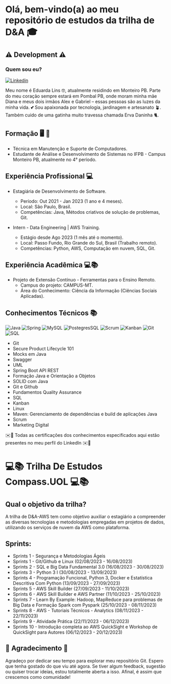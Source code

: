 # Olá, bem-vindo(a) ao meu repositório de estudos da trilha de D&A 🎓

## ⚠️ Development ⚠️

### Quem sou eu?

[![Linkedin](https://img.shields.io/badge/LinkedIn-0077B5?style=for-the-badge&logo=linkedin&logoColor=white)](https://www.linkedin.com/in/eduarda-lins-118540176/)

Meu nome é Eduarda Lins 🤓, atualmente residindo em Monteiro PB. Parte do meu coração sempre estará em Pombal PB, onde moram minha mãe Diana e meus dois irmãos Alex e Gabriel – essas pessoas são as luzes da minha vida. 💕
Sou apaixonada por tecnologia, jardinagem e artesanato 🪴. Também cuido de uma gatinha muito travessa chamada Erva Daninha 🐈.

## Formação 🖥️ 🔧

- Técnica em Manutenção e Suporte de Computadores.
- Estudante de Análise e Desenvolvimento de Sistemas no IFPB - Campus Monteiro PB, atualmente no 4° período.

## Experiência Profissional 💻

- Estagiária de Desenvolvimento de Software.
  - Período: Out 2021 - Jan 2023 (1 ano e 4 meses).
  - Local: São Paulo, Brasil.
  - Competências: Java, Métodos criativos de solução de problemas, Git.

- Intern - Data Engineering | AWS Training.
  - Estágio desde Ago 2023 (1 mês até o momento).
  - Local: Passo Fundo, Rio Grande do Sul, Brasil (Trabalho remoto).
  - Competências: Python, AWS, Computação em nuvem, SQL, Git.

## Experiência Acadêmica 💻📚

- Projeto de Extensão Contínuo - Ferramentas para o Ensino Remoto.
  - Campus do projeto: CAMPUS-MT.
  - Área do Conhecimento: Ciência da Informação (Ciências Sociais Aplicadas).

## Conhecimentos Técnicos 📚

![Java](https://img.shields.io/badge/Java-ED8B00?style=for-the-badge&logo=java&logoColor=white)
![Spring](https://img.shields.io/badge/Spring-6DB33F?style=for-the-badge&logo=spring&logoColor=white)
![MySQL](https://img.shields.io/badge/MySQL-00000F?style=for-the-badge&logo=mysql&logoColor=white)
![PostegresSQL](https://img.shields.io/badge/PostgreSQL-316192?style=for-the-badge&logo=postgresql&logoColor=white)
![Scrum](https://img.shields.io/badge/Scrum-6C2092?style=for-the-badge&logo=scrum&logoColor=white)
![Kanban](https://img.shields.io/badge/Kanban-008080?style=for-the-badge)
![Git](https://img.shields.io/badge/Git-F05032?style=for-the-badge&logo=git&logoColor=white)
![SQL](https://img.shields.io/badge/SQL-003B57?style=for-the-badge&logo=amazon-dynamodb&logoColor=white)

- Git
- Secure Product Lifecycle 101
- Mocks em Java
- Swagger
- UML
- Spring Boot API REST
- Formação Java e Orientação a Objetos
- SOLID com Java
- Git e Github
- Fundamentos Quality Assurance
- SQL
- Kanban
- Linux
- Maven: Gerenciamento de dependências e build de aplicações Java
- Scrum
- Marketing Digital

✉️📄 Todas as certificações dos conhecimentos especificados aqui estão presentes no meu perfil do LinkedIn ✉️📄

# 💻📚 Trilha De Estudos Compass.UOL 💻📚

## Qual o objetivo da trilha?

A trilha de D&A-AWS tem como objetivo auxiliar o estagiário a compreender as diversas tecnologias e metodologias empregadas em projetos de dados, utilizando os serviços de nuvem da AWS como plataforma.

## Sprints:

- Sprints 1 - Segurança e Metodologias Ágeis
- Sprints 1 - Git/Github e Linux (02/08/2023 - 16/08/2023)
- Sprints 2 - SQL e Big Data Fundamental 3.0 (16/08/2023 - 30/08/2023)
- Sprints 3 - Python 3 I (30/08/2023 - 13/09/2023)
- Sprints 4 - Programação Funcional, Python 3, Docker e Estatística Descritiva Com Python (13/09/2023 - 27/09/2023)
- Sprints 5 - AWS Skill Builder (27/09/2023 - 11/10/2023)
- Sprints 6 - AWS Skill Builder e AWS Partner (11/10/2023 - 25/10/2023)
- Sprints 7 - Learn By Example: Hadoop, MapReduce para problemas de Big Data e Formação Spark com Pyspark (25/10/2023 - 08/11/2023)
- Sprints 8 - AWS - Tutoriais Técnicos - Analytics (08/11/2023 - 22/11/2023)
- Sprints 9 - Atividade Prática (22/11/2023 - 06/12/2023)
- Sprints 10 - Introdução completa ao AWS QuickSight e Workshop de QuickSight para Autores (06/12/2023 - 20/12/2023)

## 💖 Agradecimento 🥰

Agradeço por dedicar seu tempo para explorar meu repositório Git. Espero que tenha gostado do que viu até agora. Se tiver algum feedback, sugestão ou quiser trocar ideias, estou totalmente aberta a isso. Afinal, é assim que crescemos como comunidade!